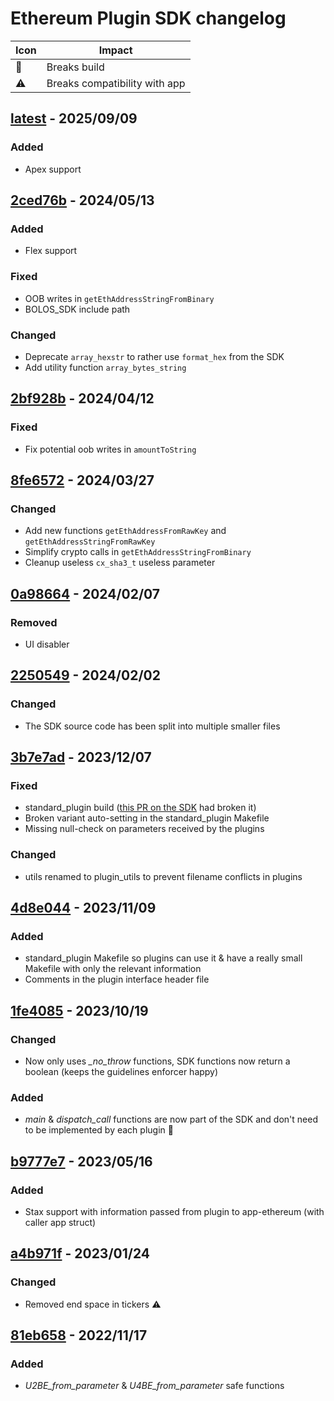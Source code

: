 # Ethereum Plugin SDK changelog

|          Icon        |            Impact             |
|----------------------|-------------------------------|
| :rotating_light:     | Breaks build                  |
| :warning:            | Breaks compatibility with app |

## [latest](/) - 2025/09/09

### Added

* Apex support


## [2ced76b](/../../commit/2ced76b) - 2024/05/13

### Added

* Flex support

### Fixed

* OOB writes in `getEthAddressStringFromBinary`
* BOLOS_SDK include path

### Changed

* Deprecate `array_hexstr` to rather use `format_hex` from the SDK
* Add utility function `array_bytes_string`

## [2bf928b](/../../commit/2bf928b) - 2024/04/12

### Fixed

* Fix potential oob writes in `amountToString`

## [8fe6572](/../../commit/8fe6572) - 2024/03/27

### Changed

* Add new functions `getEthAddressFromRawKey` and `getEthAddressStringFromRawKey`
* Simplify crypto calls in `getEthAddressStringFromBinary`
* Cleanup useless `cx_sha3_t` useless parameter

## [0a98664](/../../commit/0a98664) - 2024/02/07

### Removed

* UI disabler

## [2250549](/../../commit/2250549) - 2024/02/02

### Changed

* The SDK source code has been split into multiple smaller files

## [3b7e7ad](/../../commit/3b7e7ad) - 2023/12/07

### Fixed

* standard\_plugin build ([this PR on the SDK](https://github.com/LedgerHQ/ledger-secure-sdk/pull/473) had broken it)
* Broken variant auto-setting in the standard\_plugin Makefile
* Missing null-check on parameters received by the plugins

### Changed

* utils renamed to plugin\_utils to prevent filename conflicts in plugins

## [4d8e044](/../../commit/4d8e044) - 2023/11/09

### Added

* standard\_plugin Makefile so plugins can use it & have a really small Makefile
with only the relevant information
* Comments in the plugin interface header file

## [1fe4085](/../../commit/1fe4085) - 2023/10/19

### Changed

* Now only uses *\_no\_throw* functions, SDK functions now return a boolean
(keeps the guidelines enforcer happy)

### Added

* *main* & *dispatch\_call* functions are now part of the SDK and don't need to
be implemented by each plugin :rotating_light:

## [b9777e7](/../../commit/b9777e7) - 2023/05/16

### Added

* Stax support with information passed from plugin to app-ethereum (with caller app struct)

## [a4b971f](/../../commit/a4b971f) - 2023/01/24

### Changed

* Removed end space in tickers :warning:

## [81eb658](/../../commit/81eb658) - 2022/11/17

### Added

* *U2BE\_from\_parameter* & *U4BE\_from\_parameter* safe functions
